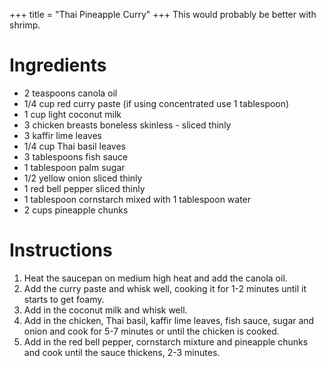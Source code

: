 +++
title = "Thai Pineapple Curry"
+++
This would probably be better with shrimp.

# Ingredients

-   2 teaspoons canola oil
-   1/4 cup red curry paste (if using concentrated use 1 tablespoon)
-   1 cup light coconut milk
-   3 chicken breasts boneless skinless - sliced thinly
-   3 kaffir lime leaves
-   1/4 cup Thai basil leaves
-   3 tablespoons fish sauce
-   1 tablespoon palm sugar
-   1/2 yellow onion sliced thinly
-   1 red bell pepper sliced thinly
-   1 tablespoon cornstarch mixed with 1 tablespoon water
-   2 cups pineapple chunks

# Instructions

1. Heat the saucepan on medium high heat and add the canola oil.
2. Add the curry paste and whisk well, cooking it for 1-2 minutes until it starts to get foamy.
3. Add in the coconut milk and whisk well.
4. Add in the chicken, Thai basil, kaffir lime leaves, fish sauce, sugar and onion and cook for 5-7 minutes or until the chicken is cooked.
5. Add in the red bell pepper, cornstarch mixture and pineapple chunks and cook until the sauce thickens, 2-3 minutes.

